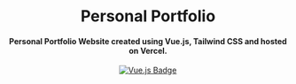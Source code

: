 <h1 align="center">
  Personal Portfolio  
</h1>

<h4 align="center">
  Personal Portfolio Website created using Vue.js, Tailwind CSS and hosted on Vercel.
</h4>

<p align="center">
  <a href="https://vuejs.org/">
    <img src="https://img.shields.io/badge/Vue.js-v3.5.10-_?logo=vuedotjs&labelColor=%20%2334485f&color=%2341b982"
         alt="Vue.js Badge">
  </a>
</p>

